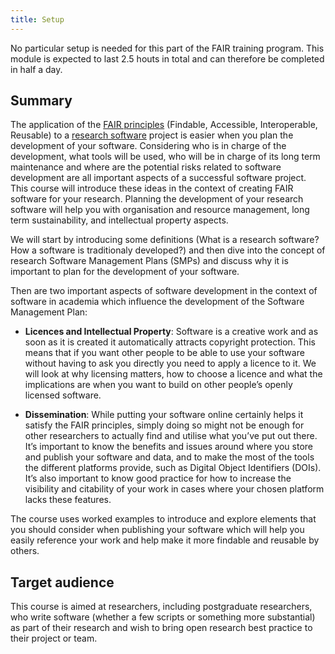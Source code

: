 ```yaml
---
title: Setup
---
```


No particular setup is needed for this part of the FAIR training program. This module is expected to last 2.5 houts in
total and can therefore be completed in half a day.

## Summary

The application of the [FAIR principles][fair] (Findable, Accessible, Interoperable, Reusable) to a [research
software][fair4rs] project is easier when you plan the development of your software. Considering who is in charge of the
development, what tools will be used, who will be in charge of its long term maintenance and where are the potential
risks related to software development are all important aspects of a successful software project. This course will
introduce these ideas in the context of creating FAIR software for your research. Planning the development of your
research software will help you with organisation and resource management, long term sustainability, and intellectual
property aspects.

We will start by introducing some definitions (What is a research software? How a software is traditionaly developed?)
and then dive into the concept of research Software Management Plans (SMPs) and discuss why it is important to plan for
the development of your software.

Then are two important aspects of software development in the context of software in academia which influence the
development of the Software Management Plan:

- **Licences and Intellectual Property**: Software is a creative work and as soon as it is created it automatically
  attracts copyright protection. This means that if you want other people to be able to use your software without having
  to ask you directly you need to apply a licence to it. We will look at why licensing matters, how to choose a licence
  and what the implications are when you want to build on other people’s openly licensed software.

- **Dissemination**: While putting your software online certainly helps it satisfy the FAIR principles, simply doing so
  might not be enough for other researchers to actually find and utilise what you’ve put out there. It’s important to
  know the benefits and issues around where you store and publish your software and data, and to make the most of the
  tools the different platforms provide, such as Digital Object Identifiers (DOIs). It’s also important to know good
  practice for how to increase the visibility and citability of your work in cases where your chosen platform lacks
  these features.

The course uses worked examples to introduce and explore elements that you should consider when publishing your
software which will help you easily reference your work and help make it more findable and reusable by others.


## Target audience

This course is aimed at researchers, including postgraduate researchers, who write software (whether a few scripts or
something more substantial) as part of their research and wish to bring open research best practice to their project or
team.

[fair]: https://www.nature.com/articles/sdata201618
[fair4rs]: https://www.nature.com/articles/s41597-022-01710-x

